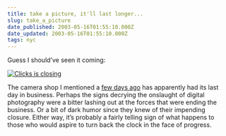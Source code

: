 ```yaml
---
title: take a picture, it'll last longer...
slug: take_a_picture
date_published: 2003-05-16T01:55:10.000Z
date_updated: 2003-05-16T01:55:10.000Z
tags: nyc
---
```


Guess I should’ve seen it coming:

[![Clicks is closing](__GHOST_URL__/anil/stuff/clicksclosing_thumb.jpg)](__GHOST_URL__/anil/stuff/clicksclosing.jpg)

The camera shop I mentioned a [few days ago](http://www.dashes.com/anil/2003/05/08/digital_cameras) has apparently had its last day in business. Perhaps the signs decrying the onslaught of digital photography were a bitter lashing out at the forces that were ending the business. Or a bit of dark humor since they knew of their impending closure. Either way, it’s probably a fairly telling sign of what happens to those who would aspire to turn back the clock in the face of progress.
